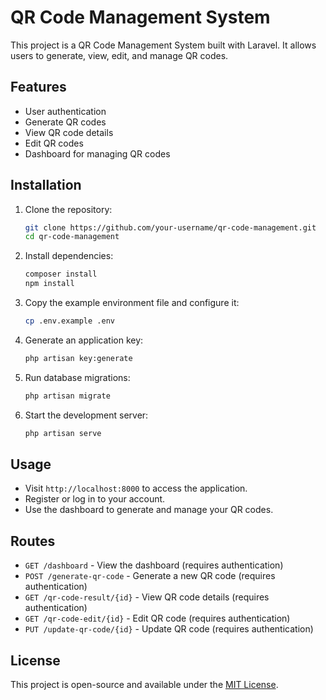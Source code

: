 # QR Code Management System

This project is a QR Code Management System built with Laravel. It allows users to generate, view, edit, and manage QR codes.

## Features

- User authentication
- Generate QR codes
- View QR code details
- Edit QR codes
- Dashboard for managing QR codes

## Installation

1. Clone the repository:
    ```sh
    git clone https://github.com/your-username/qr-code-management.git
    cd qr-code-management
    ```

2. Install dependencies:
    ```sh
    composer install
    npm install
    ```

3. Copy the example environment file and configure it:
    ```sh
    cp .env.example .env
    ```

4. Generate an application key:
    ```sh
    php artisan key:generate
    ```

5. Run database migrations:
    ```sh
    php artisan migrate
    ```

6. Start the development server:
    ```sh
    php artisan serve
    ```

## Usage

- Visit `http://localhost:8000` to access the application.
- Register or log in to your account.
- Use the dashboard to generate and manage your QR codes.

## Routes

- `GET /dashboard` - View the dashboard (requires authentication)
- `POST /generate-qr-code` - Generate a new QR code (requires authentication)
- `GET /qr-code-result/{id}` - View QR code details (requires authentication)
- `GET /qr-code-edit/{id}` - Edit QR code (requires authentication)
- `PUT /update-qr-code/{id}` - Update QR code (requires authentication)

## License

This project is open-source and available under the [MIT License](LICENSE).
